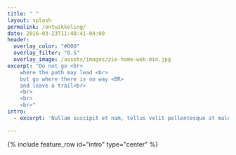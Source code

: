 ```yaml
---
title: " "
layout: splash
permalink: /ontwikkeling/
date: 2016-03-23T11:48:41-04:00
header:
  overlay_color: "#000"
  overlay_filter: "0.5"
  overlay_image: /assets/images/zie-home-web-min.jpg
excerpt: "Do not go <br>
	where the path may lead <br>
	but go where there is no way <BR>
	and leave a trail<br>
	<br>
	<br>
	<br>"
intro: 
  - excerpt: 'Nullam suscipit et nam, tellus velit pellentesque at malesuada, enim eaque. Quis nulla, netus tempor in diam gravida tincidunt, *proin faucibus* voluptate felis id sollicitudin. Centered with `type="center"`'

---
```


{% include feature_row id="intro" type="center" %}

